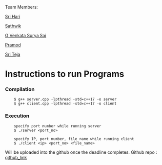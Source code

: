 
Team Members:

[Sri Hari](https://github.com/srihari39)

[Sathwik](https://github.com/sathwik22)

[G Venkata Surya Sai](https://github.com/G-Venkata-Surya-Sai)

[Pramod]()

[Sri Teja]()

# Instructions to run Programs

### Compilation
```
    $ g++ server.cpp -lpthread -std=c++17 -o server
    $ g++ client.cpp -lpthread -std=c++17 -o client
```

### Execution
```
    specify port number while running server
    $ ./server <port_no>

    specify IP, port number, file name while running client
    $ ./client <ip> <port_no> <file_name>
```

Will be uploaded into the github once the deadline completes.
Github repo : [github_link](https://github.com/srihari39/Computer-Networks-II) 
